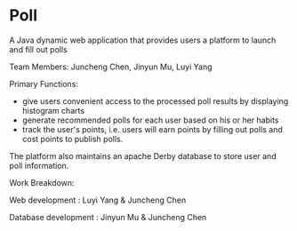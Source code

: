 # Poll

A Java dynamic web application that provides users a platform to launch and fill out polls 

Team Members: Juncheng Chen, Jinyun Mu, Luyi Yang

Primary Functions: 

- give users convenient access to the processed poll results by displaying histogram charts
- generate recommended polls for each user based on his or her habits
- track the user's points, i.e. users will earn points by filling out polls and cost points to publish polls. 

The platform also maintains an apache Derby database to store user and poll information.

Work Breakdown: 

Web development		   : Luyi Yang & Juncheng Chen

Database development : Jinyun Mu & Juncheng Chen

